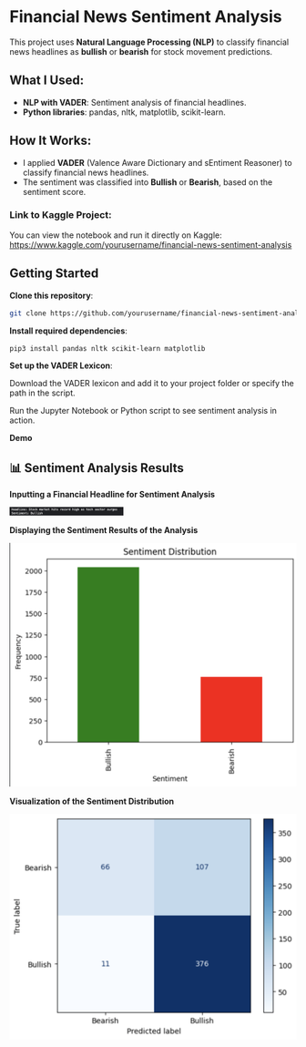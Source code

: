 # Financial News Sentiment Analysis

This project uses **Natural Language Processing (NLP)** to classify financial news headlines as **bullish** or **bearish** for stock movement predictions.

## What I Used:
- **NLP with VADER**: Sentiment analysis of financial headlines.
- **Python libraries**: pandas, nltk, matplotlib, scikit-learn.
  
## How It Works:
- I applied **VADER** (Valence Aware Dictionary and sEntiment Reasoner) to classify financial news headlines.
- The sentiment was classified into **Bullish** or **Bearish**, based on the sentiment score.

### Link to Kaggle Project:
You can view the notebook and run it directly on Kaggle:  
https://www.kaggle.com/yourusername/financial-news-sentiment-analysis

## Getting Started

**Clone this repository**:
```bash
git clone https://github.com/yourusername/financial-news-sentiment-analysis.git
```

**Install required dependencies**:
```bash
pip3 install pandas nltk scikit-learn matplotlib
```

**Set up the VADER Lexicon**:

Download the VADER lexicon and add it to your project folder or specify the path in the script.

Run the Jupyter Notebook or Python script to see sentiment analysis in action.

**Demo**

## 📊 Sentiment Analysis Results  

**Inputting a Financial Headline for Sentiment Analysis**  
<p align="left">
  <img src="./assets/screenshots/output1.png" alt="Financial Headline Results" width="200">
</p>  

**Displaying the Sentiment Results of the Analysis**  
<p align="left">
  <img src="./assets/screenshots/output2.png" alt="Sentiment Distribution" width="600">
</p>  

**Visualization of the Sentiment Distribution**  
<p align="left">
  <img src="./assets/screenshots/output3.png" alt="Visualization of Sentiment Distribution" width="600">
</p>  
